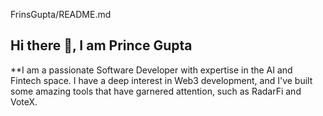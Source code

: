 FrinsGupta/README.md
## Hi there 👋, I am Prince Gupta

**I am a passionate Software Developer with expertise in the AI and Fintech space. I have a deep interest in Web3 development, and I've built some amazing tools that have garnered attention, such as RadarFi and VoteX.

<!--
**FrinsGupta/FrinsGupta** is a ✨ _special_ ✨ repository because its `README.md` (this file) appears on your GitHub profile.

Here are some ideas to get you started:

- 🔭 I’m currently working on ...
- 🌱 I’m currently learning ...
- 👯 I’m looking to collaborate on ...
- 🤔 I’m looking for help with ...
- 💬 Ask me about ...
- 📫 How to reach me: ...
- 😄 Pronouns: ...
- ⚡ Fun fact: ...
-->
